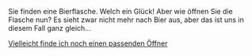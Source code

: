 Sie finden eine Bierflasche. Welch ein Glück!
Aber wie öffnen Sie die Flasche nun?  Es sieht zwar nicht mehr nach Bier aus, aber das ist uns in diesem Fall ganz gleich...


[Vielleicht finde ich noch einen passenden Öffner](../alkohol.md)
